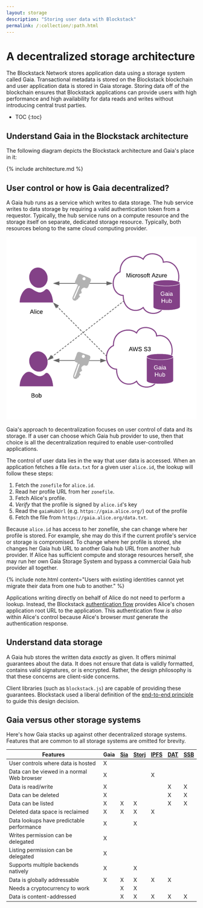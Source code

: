 ```yaml
---
layout: storage
description: "Storing user data with Blockstack"
permalink: /:collection/:path.html
---
```

# A decentralized storage architecture

The Blockstack Network stores application data using a storage system called
Gaia. Transactional metadata is stored on the Blockstack blockchain and user
application data is stored in Gaia storage. Storing data off of the blockchain
ensures that Blockstack applications can provide users with high performance and
high availability for data reads and writes without introducing central trust
parties.

* TOC
{:toc}

##  Understand Gaia in the Blockstack architecture

The following diagram depicts the Blockstack architecture and Gaia's place in it:

{% include architecture.md %}

## User control or how is Gaia decentralized?

A Gaia hub runs as a service which writes to data storage. The hub service
writes to data storage by requiring a valid authentication token from a requestor. Typically, the hub service runs on a compute resource and the storage itself on separate, dedicated storage resource. Typically, both resources belong to the same cloud computing provider.

![Gaiastorage](/storage/images/gaia-storage.png)

Gaia's approach to decentralization focuses on user control of data and its
storage. If a user can choose which Gaia hub provider to use, then that choice
is all the decentralization required to enable user-controlled applications.

The control of user data lies in the way that user data is accessed.
When an application fetches a file `data.txt` for a given user `alice.id`, the
lookup will follow these steps:

1. Fetch the `zonefile` for `alice.id`.
2. Read her profile URL from her `zonefile`.
3. Fetch Alice's profile.
4.  _Verify_ that the profile is signed by `alice.id`'s key
5. Read the `gaiaHubUrl`  (e.g. `https://gaia.alice.org/`) out of the profile
6. Fetch the file from `https://gaia.alice.org/data.txt`.

Because `alice.id` has access to her zonefile, she can change where her profile
is stored. For example, she may do this if the current profile's service or
storage is compromised. To change where her profile is stored, she changes her
Gaia hub URL to another Gaia hub URL from another hub provider. If Alice has
sufficient compute and storage resources herself, she may run her own Gaia
Storage System and bypass a commercial Gaia hub provider all together.

{% include note.html content="Users with existing identities cannot yet migrate
their data from one hub to another." %}

Applications writing directly on behalf of Alice do not need to perform a
lookup. Instead, the Blockstack <a
href="http://blockstack.github.io/blockstack.js/index.html"
target="\_blank">authentication flow</a>  provides Alice's chosen application
root URL to the application. This authentication flow _is also_ within Alice's
control because Alice's browser _must_ generate the authentication response.


## Understand data storage

A Gaia hub stores the written data _exactly_ as given. It offers minimal
guarantees about the data. It does not ensure that data is validly formatted,
contains valid signatures, or is encrypted. Rather, the design philosophy is
that these concerns are client-side concerns.

Client libraries (such as `blockstack.js`) are capable of providing these
guarantees. Blockstack used a liberal definition of the <a href="https://en.wikipedia.org/wiki/End-to-end_principle" target="\_blank">end-to-end principle</a> to
guide this design decision.


## Gaia versus other storage systems

Here's how Gaia stacks up against other decentralized storage systems.  Features
that are common to all storage systems are omitted for brevity.

<table class="uk-table uk-table-striped">
<thead>
  <tr>
    <th>Features</th>
    <th>Gaia</th>
    <th><a href="https://sia.tech/" target="\_blank">Sia</a></th>
    <th><a href="https://storj.io/" target="\_blank">Storj</a></th>
    <th><a href="https://ipfs.io/" target="\_blank">IPFS</a></th>
    <th><a href="https://datproject.org/" target="\_blank">DAT</a></th>
    <th><a href="https://www.scuttlebutt.nz/" target="\_blank">SSB</a></th>
  </tr>
  </thead>
  <tr>
    <td>User controls where data is hosted</td>
    <td>X</td>
    <td></td>
    <td></td>
    <td></td>
    <td></td>
    <td></td>
  </tr>
  <tr>
    <td>Data can be viewed in a normal Web browser</td>
    <td>X</td>
    <td></td>
    <td></td>
    <td>X</td>
    <td></td>
    <td></td>
  </tr>
  <tr>
    <td>Data is read/write</td>
    <td>X</td>
    <td></td>
    <td></td>
    <td></td>
    <td>X</td>
    <td>X</td>
  </tr>
  <tr>
    <td>Data can be deleted</td>
    <td>X</td>
    <td></td>
    <td></td>
    <td></td>
    <td>X</td>
    <td>X</td>
  </tr>
  <tr>
    <td>Data can be listed</td>
    <td>X</td>
    <td>X</td>
    <td>X</td>
    <td></td>
    <td>X</td>
    <td>X</td>
  </tr>
  <tr>
    <td>Deleted data space is reclaimed</td>
    <td>X</td>
    <td>X</td>
    <td>X</td>
    <td>X</td>
    <td></td>
    <td></td>
  </tr>
  <tr>
    <td>Data lookups have predictable performance</td>
    <td>X</td>
    <td></td>
    <td>X</td>
    <td></td>
    <td></td>
    <td></td>
  </tr>
  <tr>
    <td>Writes permission can be delegated</td>
    <td>X</td>
    <td></td>
    <td></td>
    <td></td>
    <td></td>
    <td></td>
  </tr>
  <tr>
    <td>Listing permission can be delegated</td>
    <td>X</td>
    <td></td>
    <td></td>
    <td></td>
    <td></td>
    <td></td>
  </tr>
  <tr>
    <td>Supports multiple backends natively</td>
    <td>X</td>
    <td></td>
    <td>X</td>
    <td></td>
    <td></td>
    <td></td>
  </tr>
  <tr>
    <td>Data is globally addressable</td>
    <td>X</td>
    <td>X</td>
    <td>X</td>
    <td>X</td>
    <td>X</td>
    <td></td>
  </tr>
  <tr>
    <td>Needs a cryptocurrency to work</td>
    <td></td>
    <td>X</td>
    <td>X</td>
    <td></td>
    <td></td>
    <td></td>
  </tr>
  <tr>
    <td>Data is content-addressed</td>
    <td></td>
    <td>X</td>
    <td>X</td>
    <td>X</td>
    <td>X</td>
    <td>X</td>
  </tr>
</table>
